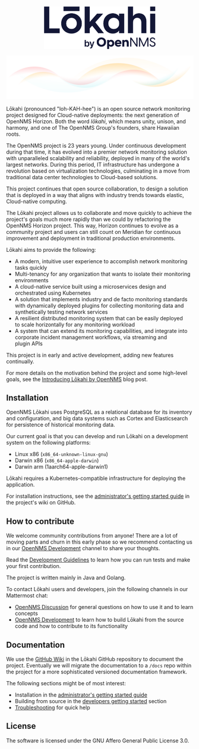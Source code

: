 <p align="center"><img src="images/Lokahi_small-scale.png" alt="Lokahi by OpenNMS brandmark" width="300" /></a></p>

<img src="images/LokahiExploration.png" alt="colorful swirl"/>

Lōkahi (pronounced "loh-KAH-hee") is an open source network monitoring project designed for Cloud-native deployments: the next generation of OpenNMS Horizon.
Both the word _lōkahi_, which means unity, unison, and harmony, and one of The OpenNMS Group's founders, share Hawaiian roots.

The OpenNMS project is 23 years young.
Under continuous development during that time, it has evolved into a premier network monitoring solution with unparalleled scalability and reliability, deployed in many of the world's largest networks.
During this period, IT infrastructure has undergone a revolution based on virtualization technologies, culminating in a move from traditional data center technologies to Cloud-based solutions.

This project continues that open source collaboration, to design a solution that is deployed in a way that aligns with industry trends towards elastic, Cloud-native computing.

The Lōkahi project allows us to collaborate and move quickly to achieve the project's goals much more rapidly than we could by refactoring the OpenNMS Horizon project.
This way, Horizon continues to evolve as a community project and users can still count on Meridian for continuous improvement and deployment in traditional production environments.

Lōkahi aims to provide the following:

* A modern, intuitive user experience to accomplish network monitoring tasks quickly
* Multi-tenancy for any organization that wants to isolate their monitoring environments 
* A cloud-native service built using a microservices design and orchestrated using Kubernetes
* A solution that implements industry and de facto monitoring standards with dynamically deployed plugins for collecting monitoring data and synthetically testing network services
* A resilient distributed monitoring system that can be easily deployed to scale horizontally for any monitoring workload
* A system that can extend its monitoring capabilities, and integrate into corporate incident management workflows, via streaming and plugin APIs

This project is in early and active development, adding new features continually.

For more details on the motivation behind the project and some high-level goals, see the [Introducing Lōkahi by OpenNMS](https://www.opennms.com/en/blog/2023-06-07-introducing-lokahi-by-opennms/) blog post.

## Installation

OpenNMS Lōkahi uses PostgreSQL as a relational database for its inventory and configuration, and big data systems such as Cortex and Elasticsearch for persistence of historical monitoring data.

Our current goal is that you can develop and run Lōkahi on a development system on the following platforms:

* Linux x86 (`x86_64-unknown-linux-gnu`)
* Darwin x86 (`x86_64-apple-darwin`)
* Darwin arm (1aarch64-apple-darwin1)

Lōkahi requires a Kubernetes-compatible infrastructure for deploying the application.

For installation instructions, see the [administrator's getting started guide](https://github.com/OpenNMS-Cloud/lokahi/wiki/Getting-Started---Admin) in the project's wiki on GitHub.

## How to contribute

We welcome community contributions from anyone!
There are a lot of moving parts and churn in this early phase so we recommend contacting us in our [OpenNMS Development](https://chat.opennms.com/opennms/channels/opennms-development) channel to share your thoughts.

Read the [Development Guidelines](https://github.com/OpenNMS-Cloud/lokahi/wiki/Development-Guidelines) to learn how you can run tests and make your first contribution.

The project is written mainly in Java and Golang.

To contact Lōkahi users and developers, join the following channels in our Mattermost chat:

* [OpenNMS Discussion](https://chat.opennms.com/opennms/channels/opennms-discussion) for general questions on how to use it and to learn concepts
* [OpenNMS Development](https://chat.opennms.com/opennms/channels/opennms-development) to learn how to build Lōkahi from the source code and how to contribute to its functionality

## Documentation

We use the [GitHub Wiki](https://github.com/OpenNMS-Cloud/lokahi/wiki) in the Lōkahi GitHub repository to document the project.
Eventually we will migrate the documentation to a `/docs` repo within the project for a more sophisticated versioned documentation framework.

The following sections might be of most interest:

* Installation in the [administrator's getting started guide](https://github.com/OpenNMS-Cloud/lokahi/wiki/Getting-Started---Admin)
* Building from source in the [developers getting started](https://github.com/OpenNMS-Cloud/lokahi/wiki/Getting-Started) section
* [Troubleshooting](https://github.com/OpenNMS-Cloud/lokahi/wiki/Troubleshooting) for quick help

## License

The software is licensed under the GNU Affero General Public License 3.0.
